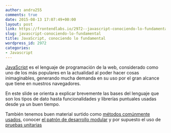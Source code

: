 ```yaml
---
author: andru255
comments: true
date: 2015-08-13 17:07:49+00:00
layout: post
link: https://frontendlabs.io/2972--javascript-conociendo-lo-fundamental
slug: javascript-conociendo-lo-fundamental
title: JavaScript, conociendo lo fundamental
wordpress_id: 2972
categories:
- Javascript
---
```


[JavaScript](https://frontendlabs.io/2797--la-gramatica-en-javascript) es el lenguaje de programación de la web, considerado como uno de los más populares en la actualidad al poder hacer cosas inimaginables, generando mucha demanda en su uso por el gran alcance que tiene en nuestros navegadores.

En este slide se orienta a explicar brevemente las bases del lenguaje que son los tipos de dato hasta funcionalidades y librerías puntuales usadas desde ya un buen tiempo.



También tenemos buen material surtido como [métodos comúnmente usados](https://frontendlabs.io/2456--javascript-ejemplos-substring-split-replace-trim), conocer [el patrón de desarrollo modular](https://frontendlabs.io/2643--patron-modular-en-javascript) y por supuesto el uso de [pruebas unitarias](https://frontendlabs.io/2894--pruebas-unitarias-con-mocha-primeros-pasos)


